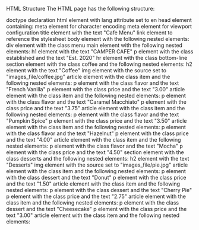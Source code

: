 HTML Structure
The HTML page has the following structure:

doctype declaration
html element with lang attribute set to en
head element containing:
meta element for character encoding
meta element for viewport configuration
title element with the text "Cafe Menu"
link element to reference the stylesheet
body element with the following nested elements:
div element with the class menu
main element with the following nested elements:
h1 element with the text "CAMPER CAFE"
p element with the class established and the text "Est. 2020"
hr element with the class bottom-line
section element with the class coffee and the following nested elements:
h2 element with the text "Coffee"
img element with the source set to "images_file/coffee.jpg"
article element with the class item and the following nested elements:
p element with the class flavor and the text "French Vanilla"
p element with the class price and the text "3.00"
article element with the class item and the following nested elements:
p element with the class flavor and the text "Caramel Macchiato"
p element with the class price and the text "3.75"
article element with the class item and the following nested elements:
p element with the class flavor and the text "Pumpkin Spice"
p element with the class price and the text "3.50"
article element with the class item and the following nested elements:
p element with the class flavor and the text "Hazelnut"
p element with the class price and the text "4.00"
article element with the class item and the following nested elements:
p element with the class flavor and the text "Mocha"
p element with the class price and the text "4.50"
section element with the class desserts and the following nested elements:
h2 element with the text "Desserts"
img element with the source set to "images_file/pie.jpg"
article element with the class item and the following nested elements:
p element with the class dessert and the text "Donut"
p element with the class price and the text "1.50"
article element with the class item and the following nested elements:
p element with the class dessert and the text "Cherry Pie"
p element with the class price and the text "2.75"
article element with the class item and the following nested elements:
p element with the class dessert and the text "Cheesecake"
p element with the class price and the text "3.00"
article element with the class item and the following nested elements:

